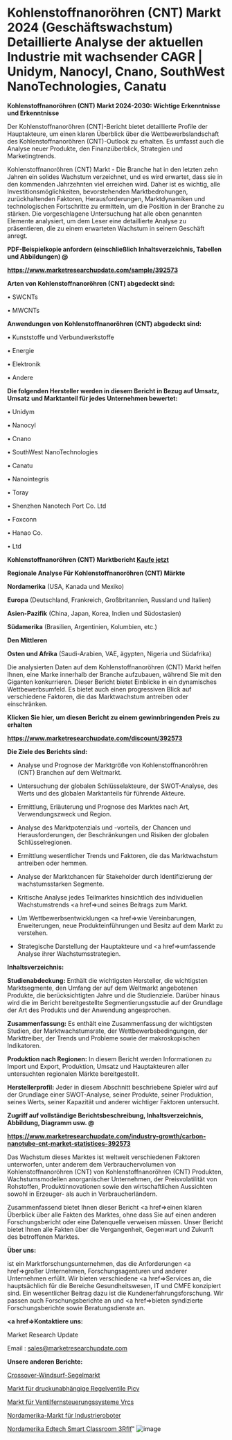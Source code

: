 # Kohlenstoffnanoröhren (CNT) Markt 2024 (Geschäftswachstum) Detaillierte Analyse der aktuellen Industrie mit wachsender CAGR | Unidym, Nanocyl, Cnano, SouthWest NanoTechnologies, Canatu

<strong>Kohlenstoffnanoröhren (CNT) Markt 2024-2030: Wichtige Erkenntnisse und Erkenntnisse</strong>

Der Kohlenstoffnanoröhren (CNT)-Bericht bietet detaillierte Profile der Hauptakteure, um einen klaren Überblick über die Wettbewerbslandschaft des Kohlenstoffnanoröhren (CNT)-Outlook zu erhalten. Es umfasst auch die Analyse neuer Produkte, den Finanzüberblick, Strategien und Marketingtrends.

Kohlenstoffnanoröhren (CNT) Markt - Die Branche hat in den letzten zehn Jahren ein solides Wachstum verzeichnet, und es wird erwartet, dass sie in den kommenden Jahrzehnten viel erreichen wird. Daher ist es wichtig, alle Investitionsmöglichkeiten, bevorstehenden Marktbedrohungen, zurückhaltenden Faktoren, Herausforderungen, Marktdynamiken und technologischen Fortschritte zu ermitteln, um die Position in der Branche zu stärken. Die vorgeschlagene Untersuchung hat alle oben genannten Elemente analysiert, um dem Leser eine detaillierte Analyse zu präsentieren, die zu einem erwarteten Wachstum in seinem Geschäft anregt.



<strong><b>PDF-Beispielkopie anfordern (einschließlich Inhaltsverzeichnis, Tabellen und Abbildungen) @ </b></strong>

<strong><a href=https://www.marketresearchupdate.com/sample/392573>

<strong>https://www.marketresearchupdate.com/sample/392573</u></a></strong></strong>



<strong>Arten von Kohlenstoffnanoröhren (CNT) abgedeckt sind:</strong>

• SWCNTs

• MWCNTs



<strong>Anwendungen von Kohlenstoffnanoröhren (CNT) abgedeckt sind:</strong>

• Kunststoffe und Verbundwerkstoffe

• Energie

• Elektronik

• Andere



<strong>Die folgenden Hersteller werden in diesem Bericht in Bezug auf Umsatz, Umsatz und Marktanteil für jedes Unternehmen bewertet:</strong>

• Unidym

• Nanocyl

• Cnano

• SouthWest NanoTechnologies

• Canatu

• Nanointegris

• Toray

• Shenzhen Nanotech Port Co. Ltd

• Foxconn

• Hanao Co.

• Ltd



<strong>Kohlenstoffnanoröhren (CNT) Marktbericht <a href=https://www.marketresearchupdate.com/buynow/392573>Kaufe jetzt</a></strong>



<strong>Regionale Analyse Für Kohlenstoffnanoröhren (CNT) Märkte</strong>



<strong>Nordamerika</strong> (USA, Kanada und Mexiko)



<strong>Europa</strong> (Deutschland, Frankreich, Großbritannien, Russland und Italien)



<strong>Asien-Pazifik</strong> (China, Japan, Korea, Indien und Südostasien)



<strong>Südamerika</strong> (Brasilien, Argentinien, Kolumbien, etc.)



<strong>Den Mittleren</strong> 

<strong>Osten und Afrika</strong> (Saudi-Arabien, VAE, ägypten, Nigeria und Südafrika)

Die analysierten Daten auf dem Kohlenstoffnanoröhren (CNT) Markt helfen Ihnen, eine Marke innerhalb der Branche aufzubauen, während Sie mit den Giganten konkurrieren. Dieser Bericht bietet Einblicke in ein dynamisches Wettbewerbsumfeld. Es bietet auch einen progressiven Blick auf verschiedene Faktoren, die das Marktwachstum antreiben oder einschränken.



<strong>Klicken Sie hier, um diesen Bericht zu einem gewinnbringenden Preis zu erhalten
</strong>

<strong><a href=https://www.marketresearchupdate.com/discount/392573>https://www.marketresearchupdate.com/discount/392573</b></u></strong></a>



<strong>Die Ziele des Berichts sind:</strong>

- Analyse und Prognose der Marktgröße von Kohlenstoffnanoröhren (CNT) Branchen auf dem Weltmarkt.

- Untersuchung der globalen Schlüsselakteure, der SWOT-Analyse, des Werts und des globalen Marktanteils für führende Akteure.

- Ermittlung, Erläuterung und Prognose des Marktes nach Art, Verwendungszweck und Region.

- Analyse des Marktpotenzials und -vorteils, der Chancen und Herausforderungen, der Beschränkungen und Risiken der globalen Schlüsselregionen.

- Ermittlung wesentlicher Trends und Faktoren, die das Marktwachstum antreiben oder hemmen.

- Analyse der Marktchancen für Stakeholder durch Identifizierung der wachstumsstarken Segmente.

- Kritische Analyse jedes Teilmarktes hinsichtlich des individuellen Wachstumstrends <a href=>und</a> seines Beitrags zum Markt.

- Um Wettbewerbsentwicklungen <a href=>wie</a> Vereinbarungen, Erweiterungen, neue Produkteinführungen und Besitz auf dem Markt zu verstehen.

- Strategische Darstellung der Hauptakteure und <a href=>umfas</a>sende Analyse ihrer Wachstumsstrategien.



<strong>Inhaltsverzeichnis:</strong>



<strong>Studienabdeckung:</strong> Enthält die wichtigsten Hersteller, die wichtigsten Marktsegmente, den Umfang der auf dem Weltmarkt angebotenen Produkte, die berücksichtigten Jahre und die Studienziele. Darüber hinaus wird die im Bericht bereitgestellte Segmentierungsstudie auf der Grundlage der Art des Produkts und der Anwendung angesprochen.



<strong>Zusammenfassung:</strong> Es enthält eine Zusammenfassung der wichtigsten Studien, der Marktwachstumsrate, der Wettbewerbsbedingungen, der Markttreiber, der Trends und Probleme sowie der makroskopischen Indikatoren.



<strong>Produktion nach Regionen:</strong> In diesem Bericht werden Informationen zu Import und Export, Produktion, Umsatz und Hauptakteuren aller untersuchten regionalen Märkte bereitgestellt.



<strong>Herstellerprofil:</strong> Jeder in diesem Abschnitt beschriebene Spieler wird auf der Grundlage einer SWOT-Analyse, seiner Produkte, seiner Produktion, seines Werts, seiner Kapazität und anderer wichtiger Faktoren untersucht.



<strong><b>Zugriff auf vollständige Berichtsbeschreibung, Inhaltsverzeichnis, Abbildung, Diagramm usw. @ </b></strong>

<strong><a href=https://www.marketresearchupdate.com/industry-growth/carbon-nanotube-cnt-market-statistices-392573>https://www.marketresearchupdate.com/industry-growth/carbon-nanotube-cnt-market-statistices-392573</a></strong>

Das Wachstum dieses Marktes ist weltweit verschiedenen Faktoren unterworfen, unter anderem dem Verbrauchervolumen von Kohlenstoffnanoröhren (CNT) von Kohlenstoffnanoröhren (CNT) Produkten, Wachstumsmodellen anorganischer Unternehmen, der Preisvolatilität von Rohstoffen, Produktinnovationen sowie den wirtschaftlichen Aussichten sowohl in Erzeuger- als auch in Verbraucherländern.

Zusammenfassend bietet Ihnen dieser Bericht <a href=>einen</a> klaren Überblick über alle Fakten des Marktes, ohne dass Sie auf einen anderen Forschungsbericht oder eine Datenquelle verweisen müssen. Unser Bericht bietet Ihnen alle Fakten über die Vergangenheit, Gegenwart und Zukunft des betroffenen Marktes.



<strong>Über uns:</strong>

 ist ein Marktforschungsunternehmen, das die Anforderungen <a href=>großer</a> Unternehmen, Forschungsagenturen und anderer Unternehmen erfüllt. Wir bieten verschiedene <a href=>Services</a> an, die hauptsächlich für die Bereiche Gesundheitswesen, IT und CMFE konzipiert sind. Ein wesentlicher Beitrag dazu ist die Kundenerfahrungsforschung. Wir passen auch Forschungsberichte an und <a href=>bieten</a> syndizierte Forschungsberichte sowie Beratungsdienste an.



<strong><a href=>Kontaktiere uns:</a></strong>

Market Research Update

Email : sales@marketresearchupdate.com



<strong>Unsere anderen Berichte:</strong>

<a href=https://www.linkedin.com/pulse/crossover-windsurf-sails-market-2023-challenges-business>Crossover-Windsurf-Segelmarkt</a>

<a href=https://www.linkedin.com/pulse/pressure-independent-control-valves-picv-market-report>Markt für druckunabhängige Regelventile Picv</a>

<a href=https://www.linkedin.com/pulse/valve-remote-control-system-vrcs-market-outlooks>Markt für Ventilfernsteuerungssysteme Vrcs</a>

<a href=https://www.linkedin.com/pulse/north-america-industrial-robots-market-witness>Nordamerika-Markt für Industrieroboter</a>

<a href=https://www.linkedin.com/pulse/north-america-edtech-smart-classroom-3rflf/>Nordamerika Edtech Smart Classroom 3Rflf</a>"
![image](https://github.com/Gayatrikarjule/Market-Analysis-361/assets/97346546/7e3d7b06-c9b7-458e-8fae-0d3683640a97)
